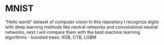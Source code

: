 # MNIST
“Hello world” dataset of computer vision
In this repository I recognize digits with deep learning methods like neutral networks and convolutional neutral networks, next I will compare them with the best machine learning algorithms - boosted trees: XGB, CTB, LGBM
